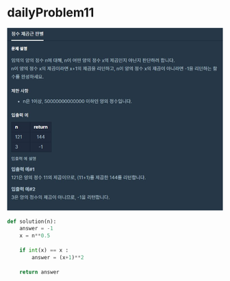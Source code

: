 # dailyProblem11

![dailyProblem11](dailyProblem11.assets/dailyProblem11.jpg)

```python
def solution(n):
    answer = -1
    x = n**0.5
   
    if int(x) == x :
        answer = (x+1)**2
    
    return answer
```

